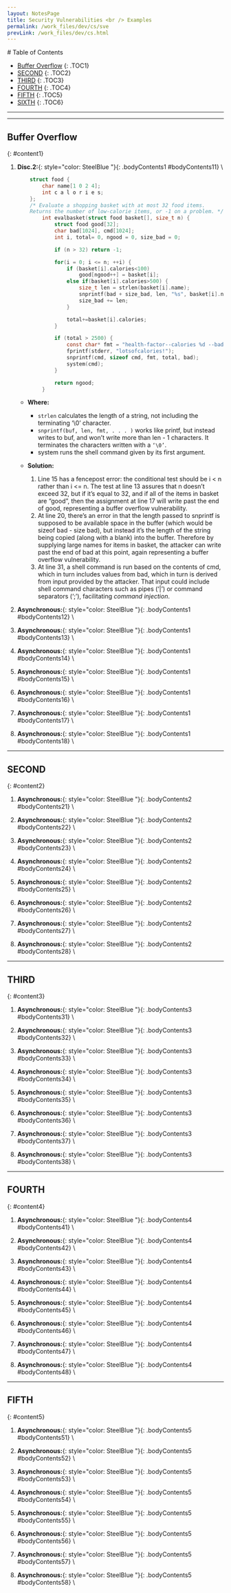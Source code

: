 ```yaml
---
layout: NotesPage
title: Security Vulnerabilities <br /> Examples
permalink: /work_files/dev/cs/sve
prevLink: /work_files/dev/cs.html
---
```



<div markdown="1" class = "TOC">
# Table of Contents

  * [Buffer Overflow](#content1)
  {: .TOC1}
  * [SECOND](#content2)
  {: .TOC2}
  * [THIRD](#content3)
  {: .TOC3}
  * [FOURTH](#content4)
  {: .TOC4}
  * [FIFTH](#content5)
  {: .TOC5}
  * [SIXTH](#content6)
  {: .TOC6}
</div>

***
***

## Buffer Overflow
{: #content1}

1. **Disc.2:**{: style="color: SteelBlue  "}{: .bodyContents1 #bodyContents11} \\
    ```c
        struct food {
            char name[1 0 2 4];
            int c a l o r i e s;
        };
        /* Evaluate a shopping basket with at most 32 food items.
        Returns the number of low-calorie items, or -1 on a problem. */
            int evalbasket(struct food basket[], size_t n) {
                struct food good[32];
                char bad[1024], cmd[1024];
                int i, total= 0, ngood = 0, size_bad = 0;

                if (n > 32) return -1;

                for(i = 0; i <= n; ++i) {
                    if (basket[i].calories<100)
                        good[ngood++] = basket[i];
                    else if(basket[i].calories>500) {
                        size_t len = strlen(basket[i].name);
                        snprintf(bad + size_bad, len, "%s", basket[i].name);
                        size_bad += len;
                    }

                    total+=basket[i].calories;
                }

                if (total > 2500) {
                    const char* fmt = "health-factor--calories %d --bad-items %s";
                    fprintf(stderr, "lotsofcalories!");
                    snprintf(cmd, sizeof cmd, fmt, total, bad);
                    system(cmd);
                }

                return ngood;
            }
    ```
    * **Where:**
        * ```strlen``` calculates the length of a string, not including the terminating ‘\0’ character.
        * ```snprintf(buf, len, fmt, . . . )``` works like printf, but instead writes to buf, and won’t write more than len - 1 characters. It terminates the characters written with a ```‘\0’```.
        * system runs the shell command given by its first argument.

    * **Solution:**
        1. Line 15 has a fencepost error: the conditional test should be i < n rather than i <= n. The test at line 13 assures that n doesn’t exceed 32, but if it’s equal to 32, and if all of the items in basket are “good”, then the assignment at line 17 will write past the end of good, representing a buffer overflow vulnerability.
        2. At line 20, there’s an error in that the length passed to snprintf is supposed to be available space in the buffer (which would be sizeof bad - size bad), but instead it’s the length of the string being copied (along with a blank) into the buffer. Therefore by supplying large names for items in basket, the attacker can write past the end of bad at this point, again representing a buffer overflow vulnerability.
        3. At line 31, a shell command is run based on the contents of cmd, which in turn includes values from bad, which in turn is derived from input provided by the attacker. That input could include shell command characters such as pipes (‘\|’) or command separators (‘;’), facilitating _command injection_.

2. **Asynchronous:**{: style="color: SteelBlue  "}{: .bodyContents1 #bodyContents12} \\

3. **Asynchronous:**{: style="color: SteelBlue  "}{: .bodyContents1 #bodyContents13} \\

4. **Asynchronous:**{: style="color: SteelBlue  "}{: .bodyContents1 #bodyContents14} \\

5. **Asynchronous:**{: style="color: SteelBlue  "}{: .bodyContents1 #bodyContents15} \\

6. **Asynchronous:**{: style="color: SteelBlue  "}{: .bodyContents1 #bodyContents16} \\

7. **Asynchronous:**{: style="color: SteelBlue  "}{: .bodyContents1 #bodyContents17} \\

8. **Asynchronous:**{: style="color: SteelBlue  "}{: .bodyContents1 #bodyContents18} \\

***

## SECOND
{: #content2}

1. **Asynchronous:**{: style="color: SteelBlue  "}{: .bodyContents2 #bodyContents21} \\

2. **Asynchronous:**{: style="color: SteelBlue  "}{: .bodyContents2 #bodyContents22} \\

3. **Asynchronous:**{: style="color: SteelBlue  "}{: .bodyContents2 #bodyContents23} \\

4. **Asynchronous:**{: style="color: SteelBlue  "}{: .bodyContents2 #bodyContents24} \\

5. **Asynchronous:**{: style="color: SteelBlue  "}{: .bodyContents2 #bodyContents25} \\

6. **Asynchronous:**{: style="color: SteelBlue  "}{: .bodyContents2 #bodyContents26} \\

7. **Asynchronous:**{: style="color: SteelBlue  "}{: .bodyContents2 #bodyContents27} \\

8. **Asynchronous:**{: style="color: SteelBlue  "}{: .bodyContents2 #bodyContents28} \\

***

## THIRD
{: #content3}

1. **Asynchronous:**{: style="color: SteelBlue  "}{: .bodyContents3 #bodyContents31} \\

2. **Asynchronous:**{: style="color: SteelBlue  "}{: .bodyContents3 #bodyContents32} \\

3. **Asynchronous:**{: style="color: SteelBlue  "}{: .bodyContents3 #bodyContents33} \\

4. **Asynchronous:**{: style="color: SteelBlue  "}{: .bodyContents3 #bodyContents34} \\

5. **Asynchronous:**{: style="color: SteelBlue  "}{: .bodyContents3 #bodyContents35} \\

6. **Asynchronous:**{: style="color: SteelBlue  "}{: .bodyContents3 #bodyContents36} \\

7. **Asynchronous:**{: style="color: SteelBlue  "}{: .bodyContents3 #bodyContents37} \\

8. **Asynchronous:**{: style="color: SteelBlue  "}{: .bodyContents3 #bodyContents38} \\

***

## FOURTH
{: #content4}

1. **Asynchronous:**{: style="color: SteelBlue  "}{: .bodyContents4 #bodyContents41} \\

2. **Asynchronous:**{: style="color: SteelBlue  "}{: .bodyContents4 #bodyContents42} \\

3. **Asynchronous:**{: style="color: SteelBlue  "}{: .bodyContents4 #bodyContents43} \\

4. **Asynchronous:**{: style="color: SteelBlue  "}{: .bodyContents4 #bodyContents44} \\

5. **Asynchronous:**{: style="color: SteelBlue  "}{: .bodyContents4 #bodyContents45} \\

6. **Asynchronous:**{: style="color: SteelBlue  "}{: .bodyContents4 #bodyContents46} \\

7. **Asynchronous:**{: style="color: SteelBlue  "}{: .bodyContents4 #bodyContents47} \\

8. **Asynchronous:**{: style="color: SteelBlue  "}{: .bodyContents4 #bodyContents48} \\

***

## FIFTH
{: #content5}

1. **Asynchronous:**{: style="color: SteelBlue  "}{: .bodyContents5 #bodyContents51} \\

2. **Asynchronous:**{: style="color: SteelBlue  "}{: .bodyContents5 #bodyContents52} \\

3. **Asynchronous:**{: style="color: SteelBlue  "}{: .bodyContents5 #bodyContents53} \\

4. **Asynchronous:**{: style="color: SteelBlue  "}{: .bodyContents5 #bodyContents54} \\

5. **Asynchronous:**{: style="color: SteelBlue  "}{: .bodyContents5 #bodyContents55} \\

6. **Asynchronous:**{: style="color: SteelBlue  "}{: .bodyContents5 #bodyContents56} \\

7. **Asynchronous:**{: style="color: SteelBlue  "}{: .bodyContents5 #bodyContents57} \\

8. **Asynchronous:**{: style="color: SteelBlue  "}{: .bodyContents5 #bodyContents58} \